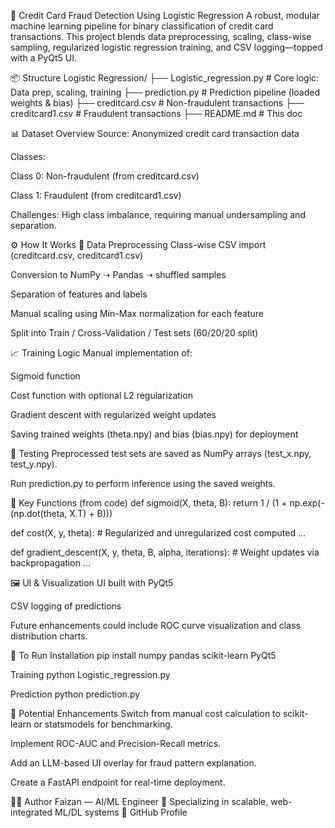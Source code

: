🧠 Credit Card Fraud Detection Using Logistic Regression
A robust, modular machine learning pipeline for binary classification of credit card transactions. This project blends data preprocessing, scaling, class-wise sampling, regularized logistic regression training, and CSV logging—topped with a PyQt5 UI.

📦 Structure
Logistic Regression/
├── Logistic_regression.py     # Core logic: Data prep, scaling, training
├── prediction.py              # Prediction pipeline (loaded weights & bias)
├── creditcard.csv             # Non-fraudulent transactions
├── creditcard1.csv            # Fraudulent transactions
├── README.md                  # This doc

📊 Dataset Overview
Source: Anonymized credit card transaction data

Classes:

Class 0: Non-fraudulent (from creditcard.csv)

Class 1: Fraudulent (from creditcard1.csv)

Challenges: High class imbalance, requiring manual undersampling and separation.

⚙️ How It Works
💾 Data Preprocessing
Class-wise CSV import (creditcard.csv, creditcard1.csv)

Conversion to NumPy ➝ Pandas ➝ shuffled samples

Separation of features and labels

Manual scaling using Min-Max normalization for each feature

Split into Train / Cross-Validation / Test sets (60/20/20 split)

📈 Training Logic
Manual implementation of:

Sigmoid function

Cost function with optional L2 regularization

Gradient descent with regularized weight updates

Saving trained weights (theta.npy) and bias (bias.npy) for deployment

🧪 Testing
Preprocessed test sets are saved as NumPy arrays (test_x.npy, test_y.npy).

Run prediction.py to perform inference using the saved weights.

🧮 Key Functions (from code)
def sigmoid(X, theta, B):
    return 1 / (1 + np.exp(-(np.dot(theta, X.T) + B)))

def cost(X, y, theta):
    # Regularized and unregularized cost computed
    ...

def gradient_descent(X, y, theta, B, alpha, iterations):
    # Weight updates via backpropagation
    ...

🖼️ UI & Visualization
UI built with PyQt5

CSV logging of predictions

Future enhancements could include ROC curve visualization and class distribution charts.

📌 To Run
Installation
pip install numpy pandas scikit-learn PyQt5

Training
python Logistic_regression.py

Prediction
python prediction.py

🚀 Potential Enhancements
Switch from manual cost calculation to scikit-learn or statsmodels for benchmarking.

Implement ROC-AUC and Precision-Recall metrics.

Add an LLM-based UI overlay for fraud pattern explanation.

Create a FastAPI endpoint for real-time deployment.

👨‍💻 Author
Faizan — AI/ML Engineer 🔧 Specializing in scalable, web-integrated ML/DL systems 🔗 GitHub Profile
